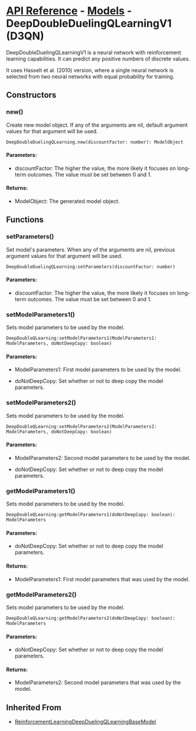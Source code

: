 # [API Reference](../../API.md) - [Models](../Models.md) - DeepDoubleDuelingQLearningV1 (D3QN)

DeepDoubleDuelingQLearningV1 is a neural network with reinforcement learning capabilities. It can predict any positive numbers of discrete values.

It uses Hasselt et al. (2010) version, where a single neural network is selected from two neural networks with equal probability for training.

## Constructors

### new()

Create new model object. If any of the arguments are nil, default argument values for that argument will be used.

```
DeepDoubleDuelingQLearning.new(discountFactor: number): ModelObject
```

#### Parameters:

* discountFactor: The higher the value, the more likely it focuses on long-term outcomes. The value must be set between 0 and 1.

#### Returns:

* ModelObject: The generated model object.

## Functions

### setParameters()

Set model's parameters. When any of the arguments are nil, previous argument values for that argument will be used.

```
DeepDoubleDuelingQLearning:setParameters(discountFactor: number)
```

#### Parameters:

* discountFactor: The higher the value, the more likely it focuses on long-term outcomes. The value must be set between 0 and 1.

### setModelParameters1()

Sets model parameters to be used by the model.

```
DeepDoubleQLearning:setModelParameters1(ModelParameters1: ModelParameters, doNotDeepCopy: boolean)
```

#### Parameters:

* ModelParameters1: First model parameters to be used by the model.

* doNotDeepCopy: Set whether or not to deep copy the model parameters.

### setModelParameters2()

Sets model parameters to be used by the model.

```
DeepDoubleQLearning:setModelParameters2(ModelParameters2: ModelParameters, doNotDeepCopy: boolean)
```

#### Parameters:

* ModelParameters2: Second model parameters to be used by the model.

* doNotDeepCopy: Set whether or not to deep copy the model parameters.

### getModelParameters1()

Sets model parameters to be used by the model.

```
DeepDoubleQLearning:getModelParameters1(doNotDeepCopy: boolean): ModelParameters
```

#### Parameters:

* doNotDeepCopy: Set whether or not to deep copy the model parameters.

#### Returns:

* ModelParameters1: First model parameters that was used by the model.

### getModelParameters2()

Sets model parameters to be used by the model.

```
DeepDoubleQLearning:getModelParameters2(doNotDeepCopy: boolean): ModelParameters
```

#### Parameters:

* doNotDeepCopy: Set whether or not to deep copy the model parameters.

#### Returns:

* ModelParameters2: Second model parameters that was used by the model.

## Inherited From

* [ReinforcementLearningDeepDuelingQLearningBaseModel](ReinforcementLearningDeepDuelingQLearningBaseModel.md)
